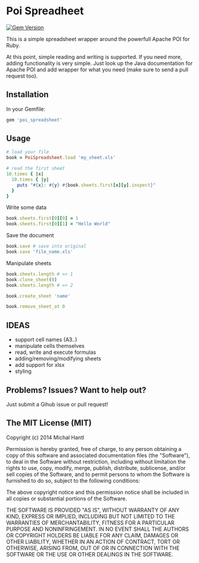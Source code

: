 
Poi Spreadheet
=========

[![Gem Version](https://badge.fury.io/rb/poi_spreadsheet.svg)](http://badge.fury.io/rb/poi_spreadsheet)

This is a simple spreadsheet wrapper around the powerfull Apache POI for Ruby.

At this point, simple reading and writing is supported. If you need more, adding functionality is very simple.
Just look up the Java documentation for Apache POI and add wrapper for what you need (make sure to send a pull request too).


Installation
---------------------
In your Gemfile:
```ruby
gem 'poi_spreadsheet'
```

Usage
---------------------
```ruby
# load your file
book = PoiSpreadsheet.load 'my_sheet.xls'

# read the first sheet
10.times { |x| 
  10.times { |y| 
    puts "#{x}: #{y} #{book.sheets.first[x][y].inspect}" 
  }
}
```

Write some data
```ruby
book.sheets.first[0][0] = 1
book.sheets.first[0][1] = "Hello World"
```

Save the document

```ruby
book.save # save into original
book.save 'file_name.xls'
```

Manipulate sheets

```ruby
book.sheets.length # => 1
book.clone_sheet(0)
book.sheets.length # => 2
```

```ruby
book.create_sheet 'name'
```

```ruby
book.remove_sheet_at 0
```


IDEAS
-----
 - support cell names (A3..)
 - manipulate cells themselves
 - read, write and execute formulas
 - adding/removing/modifying sheets
 - add support for xlsx
 - styling


Problems? Issues? Want to help out?
---------------------
Just submit a Gihub issue or pull request! 

The MIT License (MIT)
---------------------
Copyright (c) 2014 Michal Hantl

Permission is hereby granted, free of charge, to any person obtaining a copy of
this software and associated documentation files (the "Software"), to deal in
the Software without restriction, including without limitation the rights to
use, copy, modify, merge, publish, distribute, sublicense, and/or sell copies of
the Software, and to permit persons to whom the Software is furnished to do so,
subject to the following conditions:

The above copyright notice and this permission notice shall be included in all
copies or substantial portions of the Software.

THE SOFTWARE IS PROVIDED "AS IS", WITHOUT WARRANTY OF ANY KIND, EXPRESS OR
IMPLIED, INCLUDING BUT NOT LIMITED TO THE WARRANTIES OF MERCHANTABILITY, FITNESS
FOR A PARTICULAR PURPOSE AND NONINFRINGEMENT. IN NO EVENT SHALL THE AUTHORS OR
COPYRIGHT HOLDERS BE LIABLE FOR ANY CLAIM, DAMAGES OR OTHER LIABILITY, WHETHER
IN AN ACTION OF CONTRACT, TORT OR OTHERWISE, ARISING FROM, OUT OF OR IN
CONNECTION WITH THE SOFTWARE OR THE USE OR OTHER DEALINGS IN THE SOFTWARE.
